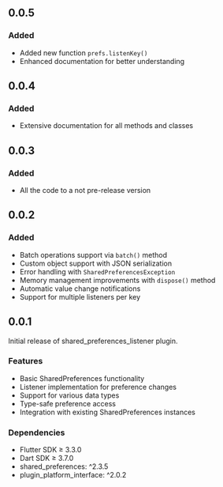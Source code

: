 ## 0.0.5

### Added
- Added new function `prefs.listenKey()`
- Enhanced documentation for better understanding

## 0.0.4

### Added
- Extensive documentation for all methods and classes

## 0.0.3

### Added
- All the code to a not pre-release version

## 0.0.2

### Added
- Batch operations support via `batch()` method
- Custom object support with JSON serialization
- Error handling with `SharedPreferencesException`
- Memory management improvements with `dispose()` method
- Automatic value change notifications
- Support for multiple listeners per key

## 0.0.1

Initial release of shared_preferences_listener plugin.

### Features
- Basic SharedPreferences functionality
- Listener implementation for preference changes
- Support for various data types
- Type-safe preference access
- Integration with existing SharedPreferences instances

### Dependencies
- Flutter SDK ≥ 3.3.0
- Dart SDK ≥ 3.7.0
- shared_preferences: ^2.3.5
- plugin_platform_interface: ^2.0.2

